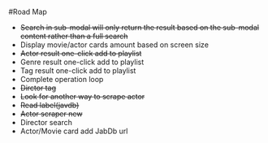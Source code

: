 #Road Map
* <del>Search in sub-modal will only return the result based on the sub-modal content rather than a full search
* Display movie/actor cards amount based on screen size
* <del> Actor result one-click add to playlist
* Genre result one-click add to playlist
* Tag result one-click add to playlist
* Complete operation loop
* <del>Dirctor tag
* <del>Look for another way to scrape actor
* <del>Read label(javdb)
* <del>Actor scraper new
* Director search
* Actor/Movie card add JabDb url